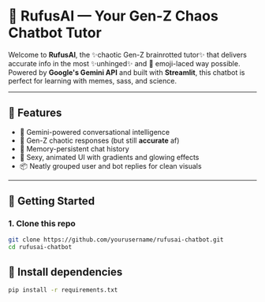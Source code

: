 # 💬 RufusAI — Your Gen-Z Chaos Chatbot Tutor

Welcome to **RufusAI**, the ✨chaotic Gen-Z brainrotted tutor✨ that delivers accurate info in the most ✨unhinged✨ and 💅 emoji-laced way possible. Powered by **Google's Gemini API** and built with **Streamlit**, this chatbot is perfect for learning with memes, sass, and science.

---

## 🔮 Features

- 💖 Gemini-powered conversational intelligence
- 🤯 Gen-Z chaotic responses (but still **accurate** af)
- 🧠 Memory-persistent chat history
- 🎨 Sexy, animated UI with gradients and glowing effects
- 📦 Neatly grouped user and bot replies for clean visuals

---

## 🚀 Getting Started

### 1. Clone this repo

```bash
git clone https://github.com/yourusername/rufusai-chatbot.git
cd rufusai-chatbot
```

## 🚀 Install dependencies

```bash
pip install -r requirements.txt
```
